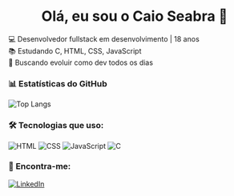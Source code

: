 <h1 align="center">Olá, eu sou o Caio Seabra 👋</h1>

💻 Desenvolvedor fullstack em desenvolvimento | 18 anos  
📚 Estudando C, HTML, CSS, JavaScript  
🚀 Buscando evoluir como dev todos os dias

### 📊 Estatísticas do GitHub
![Top Langs](https://github-readme-stats.vercel.app/api/top-langs/?username=caio123&layout=compact&theme=radical)

### 🛠️ Tecnologias que uso:
![HTML](https://img.shields.io/badge/-HTML5-E34F26?logo=html5&logoColor=fff)
![CSS](https://img.shields.io/badge/-CSS3-1572B6?logo=css3&logoColor=fff)
![JavaScript](https://img.shields.io/badge/-JavaScript-F7DF1E?logo=javascript&logoColor=000)
![C](https://img.shields.io/badge/-C-00599C?logo=c&logoColor=fff)

### 🔗 Encontra-me:
[![LinkedIn](https://img.shields.io/badge/LinkedIn-0077B5?style=for-the-badge&logo=linkedin&logoColor=white)](https://www.linkedin.com/in/caio-seabra-de-queiroz-24a0a7271/)
